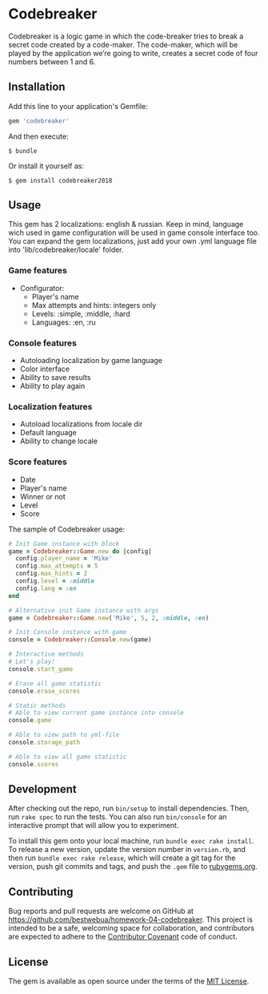 # Codebreaker #

Codebreaker is a logic game in which the code-breaker tries to break a secret code created by a code-maker. The code-maker, which will be played by the application we’re going to write, creates a secret code of four numbers between 1 and 6.

## Installation ##

Add this line to your application's Gemfile:

```ruby
gem 'codebreaker'
```

And then execute:

    $ bundle

Or install it yourself as:

    $ gem install codebreaker2018

## Usage ##
This gem has 2 localizations: english & russian. Keep in mind, language wich used in game configuration will be used in game console interface too. You can expand the gem localizations, just add your own .yml language file into 'lib/codebreaker/locale' folder.

### Game features ###
  - Configurator:
    - Player's name
    - Max attempts and hints: integers only
    - Levels: :simple, :middle, :hard
    - Languages: :en, :ru

### Console features ###
  - Autoloading localization by game language
  - Color interface
  - Ability to save results
  - Ability to play again

### Localization features ###
  - Autoload localizations from locale dir
  - Default language
  - Ability to change locale

### Score features ###
  - Date
  - Player's name
  - Winner or not
  - Level
  - Score

The sample of Codebreaker usage:

```ruby
# Init Game instance with block
game = Codebreaker::Game.new do |config|
  config.player_name = 'Mike'
  config.max_attempts = 5
  config.max_hints = 2
  config.level = :middle
  config.lang = :en
end

# Alternative init Game instance with args
game = Codebreaker::Game.new('Mike', 5, 2, :middle, :en)

# Init Console instance with game
console = Codebreaker::Console.new(game)

# Interactive methods
# Let's play!
console.start_game

# Erase all game statistic
console.erase_scores

# Static methods
# Able to view current game instance into console
console.game

# Able to view path to yml-file
console.storage_path

# Able to view all game statistic
console.scores
```

## Development

After checking out the repo, run `bin/setup` to install dependencies. Then, run `rake spec` to run the tests. You can also run `bin/console` for an interactive prompt that will allow you to experiment.

To install this gem onto your local machine, run `bundle exec rake install`. To release a new version, update the version number in `version.rb`, and then run `bundle exec rake release`, which will create a git tag for the version, push git commits and tags, and push the `.gem` file to [rubygems.org](https://rubygems.org).

## Contributing

Bug reports and pull requests are welcome on GitHub at https://github.com/bestwebua/homework-04-codebreaker. This project is intended to be a safe, welcoming space for collaboration, and contributors are expected to adhere to the [Contributor Covenant](http://contributor-covenant.org) code of conduct.


## License

The gem is available as open source under the terms of the [MIT License](http://opensource.org/licenses/MIT).
